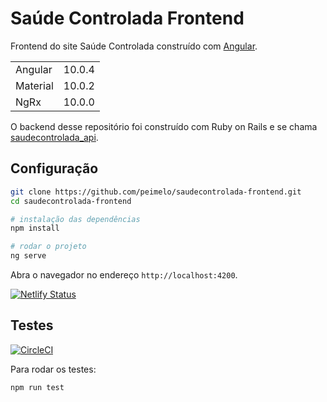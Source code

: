 # Saúde Controlada Frontend

Frontend do site Saúde Controlada construído com [Angular](https://angular.io).

<table>
  <tr>
    <td>Angular</td>
    <td>
      10.0.4
    </td>
  </tr>
  <tr>
    <td>Material</td>
    <td>
      10.0.2
    </td>
  </tr>
  <tr>
    <td>NgRx</td>
    <td>
      10.0.0
    </td>
  </tr>
</table>

O backend desse repositório foi construído com Ruby on Rails e se chama [saudecontrolada_api](https://github.com/peimelo/saudecontrolada_api).

## Configuração

```bash
git clone https://github.com/peimelo/saudecontrolada-frontend.git
cd saudecontrolada-frontend

# instalação das dependências
npm install

# rodar o projeto
ng serve
```

Abra o navegador no endereço `http://localhost:4200`.

[![Netlify Status](https://api.netlify.com/api/v1/badges/0758d55a-22df-40bf-ab41-3c0c3cf2397c/deploy-status)](https://app.netlify.com/sites/saudecontrolada/deploys)

## Testes

[![CircleCI](https://circleci.com/gh/peimelo/saudecontrolada-frontend.svg?style=svg)](https://circleci.com/gh/peimelo/saudecontrolada-frontend)

Para rodar os testes:

```bash
npm run test
```

